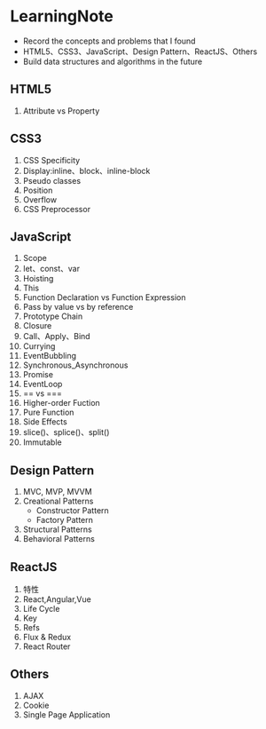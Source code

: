 # LearningNote
- Record the concepts and problems that I found
- HTML5、CSS3、JavaScript、Design Pattern、ReactJS、Others
- Build data structures and algorithms in the future 

## HTML5
1. Attribute vs Property

## CSS3
1. CSS Specificity
2. Display:inline、block、inline-block
3. Pseudo classes
4. Position
5. Overflow
6. CSS Preprocessor

## JavaScript
1. Scope
2. let、const、var
3. Hoisting  
4. This  
5. Function Declaration vs Function Expression  
6. Pass by value vs by reference  
7. Prototype Chain  
8. Closure  
9. Call、Apply、Bind  
10. Currying   
11. EventBubbling  
12. Synchronous_Asynchronous  
13. Promise  
14. EventLoop  
15. == vs ===
16. Higher-order Fuction
17. Pure Function
18. Side Effects
19. slice()、splice()、split() 
20. Immutable

## Design Pattern
1. MVC, MVP, MVVM
2. Creational Patterns
    - Constructor Pattern
    - Factory Pattern
3. Structural Patterns
4. Behavioral Patterns

## ReactJS
1. 特性
2. React,Angular,Vue
3. Life Cycle 
4. Key
5. Refs
6. Flux & Redux
7. React Router

## Others
1. AJAX
2. Cookie
3. Single Page Application